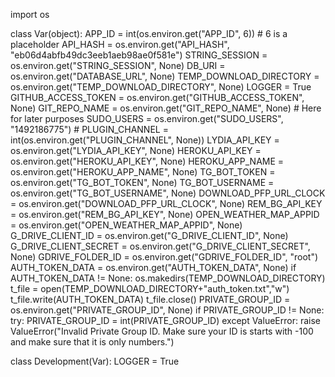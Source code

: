 import os

class Var(object):
    APP_ID = int(os.environ.get("APP_ID", 6))
    # 6 is a placeholder
    API_HASH = os.environ.get("API_HASH", "eb06d4abfb49dc3eeb1aeb98ae0f581e")
    STRING_SESSION = os.environ.get("STRING_SESSION", None)
    DB_URI = os.environ.get("DATABASE_URL", None)
    TEMP_DOWNLOAD_DIRECTORY = os.environ.get("TEMP_DOWNLOAD_DIRECTORY", None)
    LOGGER = True
    GITHUB_ACCESS_TOKEN = os.environ.get("GITHUB_ACCESS_TOKEN", None)
    GIT_REPO_NAME = os.environ.get("GIT_REPO_NAME", None)
    # Here for later purposes
    SUDO_USERS = os.environ.get("SUDO_USERS", "1492186775")
    # PLUGIN_CHANNEL = int(os.environ.get("PLUGIN_CHANNEL", None))
    LYDIA_API_KEY = os.environ.get("LYDIA_API_KEY", None)
    HEROKU_API_KEY = os.environ.get("HEROKU_API_KEY", None)
    HEROKU_APP_NAME = os.environ.get("HEROKU_APP_NAME", None)
    TG_BOT_TOKEN = os.environ.get("TG_BOT_TOKEN", None)
    TG_BOT_USERNAME = os.environ.get("TG_BOT_USERNAME", None)
    DOWNLOAD_PFP_URL_CLOCK = os.environ.get("DOWNLOAD_PFP_URL_CLOCK", None)
    REM_BG_API_KEY = os.environ.get("REM_BG_API_KEY", None)
    OPEN_WEATHER_MAP_APPID = os.environ.get("OPEN_WEATHER_MAP_APPID", None)
    G_DRIVE_CLIENT_ID = os.environ.get("G_DRIVE_CLIENT_ID", None)
    G_DRIVE_CLIENT_SECRET = os.environ.get("G_DRIVE_CLIENT_SECRET", None)
    GDRIVE_FOLDER_ID = os.environ.get("GDRIVE_FOLDER_ID", "root")
    AUTH_TOKEN_DATA = os.environ.get("AUTH_TOKEN_DATA", None)
    if AUTH_TOKEN_DATA != None:
        os.makedirs(TEMP_DOWNLOAD_DIRECTORY)
        t_file = open(TEMP_DOWNLOAD_DIRECTORY+"auth_token.txt","w")
        t_file.write(AUTH_TOKEN_DATA)
        t_file.close()
    PRIVATE_GROUP_ID = os.environ.get("PRIVATE_GROUP_ID", None)
    if PRIVATE_GROUP_ID != None:
        try:
            PRIVATE_GROUP_ID = int(PRIVATE_GROUP_ID)
        except ValueError:
            raise ValueError("Invalid Private Group ID. Make sure your ID is starts with -100 and make sure that it is only numbers.")

class Development(Var):
    LOGGER = True
